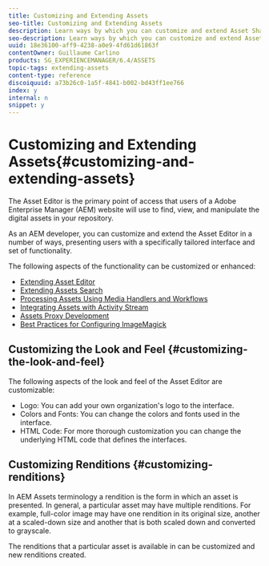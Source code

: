 ```yaml
---
title: Customizing and Extending Assets
seo-title: Customizing and Extending Assets
description: Learn ways by which you can customize and extend Asset Share and Asset Editor, which presents users with a specifically tailored interface and set of functionality.
seo-description: Learn ways by which you can customize and extend Asset Share and Asset Editor, which presents users with a specifically tailored interface and set of functionality.
uuid: 18e36100-aff9-4238-a0e9-4fd61d61863f
contentOwner: Guillaume Carlino
products: SG_EXPERIENCEMANAGER/6.4/ASSETS
topic-tags: extending-assets
content-type: reference
discoiquuid: a73b26c0-1a5f-4841-b002-bd43ff1ee766
index: y
internal: n
snippet: y
---
```


# Customizing and Extending Assets{#customizing-and-extending-assets}

The Asset Editor is the primary point of access that users of a Adobe Enterprise Manager (AEM) website will use to find, view, and manipulate the digital assets in your repository.

As an AEM developer, you can customize and extend the Asset Editor in a number of ways, presenting users with a specifically tailored interface and set of functionality.

The following aspects of the functionality can be customized or enhanced:

* [Extending Asset Editor](../../assets/using/asseteditorx.md)
* [Extending Assets Search](../../assets/using/searchx.md)
* [Processing Assets Using Media Handlers and Workflows](../../assets/using/media-handlers.md)
* [Integrating Assets with Activity Stream](../../assets/using/extending-activity-stream.md)
* [Assets Proxy Development](../../assets/using/proxy.md)
* [Best Practices for Configuring ImageMagick](../../assets/using/best-practices-for-imagemagick.md)

## Customizing the Look and Feel {#customizing-the-look-and-feel}

The following aspects of the look and feel of the Asset Editor are customizable:

* Logo: You can add your own organization's logo to the interface.
* Colors and Fonts: You can change the colors and fonts used in the interface.
* HTML Code: For more thorough customization you can change the underlying HTML code that defines the interfaces.

## Customizing Renditions {#customizing-renditions}

In AEM Assets terminology a rendition is the form in which an asset is presented. In general, a particular asset may have multiple renditions. For example, full-color image may have one rendition in its original size, another at a scaled-down size and another that is both scaled down and converted to grayscale.

The renditions that a particular asset is available in can be customized and new renditions created.
